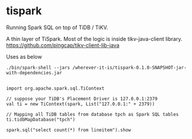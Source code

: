 # tispark
Running Spark SQL on top of TiDB / TiKV.

A thin layer of TiSpark. Most of the logic is inside tikv-java-client library.
https://github.com/pingcap/tikv-client-lib-java


Uses as below
```
./bin/spark-shell --jars /wherever-it-is/tispark-0.1.0-SNAPSHOT-jar-with-dependencies.jar
```

```

import org.apache.spark.sql.TiContext

// suppose your TiDB's Placement Driver is 127.0.0.1:2379
val ti = new TiContext(spark, List("127.0.0.1:" + 2379)) 

// Mapping all TiDB tables from database tpch as Spark SQL tables
ti.tidbMapDatabase("tpch")

spark.sql("select count(*) from lineitem").show
```
